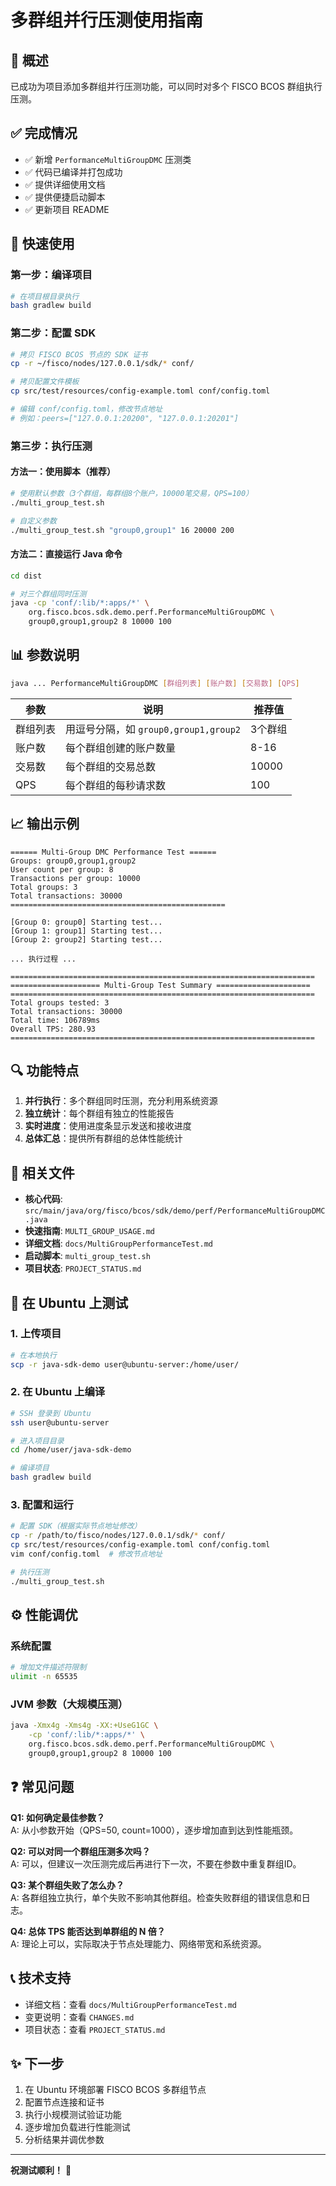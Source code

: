 # 多群组并行压测使用指南

## 📝 概述

已成功为项目添加多群组并行压测功能，可以同时对多个 FISCO BCOS 群组执行压测。

## ✅ 完成情况

- ✅ 新增 `PerformanceMultiGroupDMC` 压测类
- ✅ 代码已编译并打包成功
- ✅ 提供详细使用文档
- ✅ 提供便捷启动脚本
- ✅ 更新项目 README

## 🚀 快速使用

### 第一步：编译项目

```bash
# 在项目根目录执行
bash gradlew build
```

### 第二步：配置 SDK

```bash
# 拷贝 FISCO BCOS 节点的 SDK 证书
cp -r ~/fisco/nodes/127.0.0.1/sdk/* conf/

# 拷贝配置文件模板
cp src/test/resources/config-example.toml conf/config.toml

# 编辑 conf/config.toml，修改节点地址
# 例如：peers=["127.0.0.1:20200", "127.0.0.1:20201"]
```

### 第三步：执行压测

#### 方法一：使用脚本（推荐）

```bash
# 使用默认参数（3个群组，每群组8个账户，10000笔交易，QPS=100）
./multi_group_test.sh

# 自定义参数
./multi_group_test.sh "group0,group1" 16 20000 200
```

#### 方法二：直接运行 Java 命令

```bash
cd dist

# 对三个群组同时压测
java -cp 'conf/:lib/*:apps/*' \
    org.fisco.bcos.sdk.demo.perf.PerformanceMultiGroupDMC \
    group0,group1,group2 8 10000 100
```

## 📊 参数说明

```bash
java ... PerformanceMultiGroupDMC [群组列表] [账户数] [交易数] [QPS]
```

| 参数 | 说明 | 推荐值 |
|------|------|--------|
| 群组列表 | 用逗号分隔，如 `group0,group1,group2` | 3个群组 |
| 账户数 | 每个群组创建的账户数量 | 8-16 |
| 交易数 | 每个群组的交易总数 | 10000 |
| QPS | 每个群组的每秒请求数 | 100 |

## 📈 输出示例

```
====== Multi-Group DMC Performance Test ======
Groups: group0,group1,group2
User count per group: 8
Transactions per group: 10000
Total groups: 3
Total transactions: 30000
================================================

[Group 0: group0] Starting test...
[Group 1: group1] Starting test...
[Group 2: group2] Starting test...

... 执行过程 ...

====================================================================
==================== Multi-Group Test Summary =====================
====================================================================
Total groups tested: 3
Total transactions: 30000
Total time: 106789ms
Overall TPS: 280.93
====================================================================
```

## 🔍 功能特点

1. **并行执行**：多个群组同时压测，充分利用系统资源
2. **独立统计**：每个群组有独立的性能报告
3. **实时进度**：使用进度条显示发送和接收进度
4. **总体汇总**：提供所有群组的总体性能统计

## 📂 相关文件

- **核心代码**: `src/main/java/org/fisco/bcos/sdk/demo/perf/PerformanceMultiGroupDMC.java`
- **快速指南**: `MULTI_GROUP_USAGE.md`
- **详细文档**: `docs/MultiGroupPerformanceTest.md`
- **启动脚本**: `multi_group_test.sh`
- **项目状态**: `PROJECT_STATUS.md`

## 🎯 在 Ubuntu 上测试

### 1. 上传项目

```bash
# 在本地执行
scp -r java-sdk-demo user@ubuntu-server:/home/user/
```

### 2. 在 Ubuntu 上编译

```bash
# SSH 登录到 Ubuntu
ssh user@ubuntu-server

# 进入项目目录
cd /home/user/java-sdk-demo

# 编译项目
bash gradlew build
```

### 3. 配置和运行

```bash
# 配置 SDK（根据实际节点地址修改）
cp -r /path/to/fisco/nodes/127.0.0.1/sdk/* conf/
cp src/test/resources/config-example.toml conf/config.toml
vim conf/config.toml  # 修改节点地址

# 执行压测
./multi_group_test.sh
```

## ⚙️ 性能调优

### 系统配置

```bash
# 增加文件描述符限制
ulimit -n 65535
```

### JVM 参数（大规模压测）

```bash
java -Xmx4g -Xms4g -XX:+UseG1GC \
    -cp 'conf/:lib/*:apps/*' \
    org.fisco.bcos.sdk.demo.perf.PerformanceMultiGroupDMC \
    group0,group1,group2 8 10000 100
```

## ❓ 常见问题

**Q1: 如何确定最佳参数？**  
A: 从小参数开始（QPS=50, count=1000），逐步增加直到达到性能瓶颈。

**Q2: 可以对同一个群组压测多次吗？**  
A: 可以，但建议一次压测完成后再进行下一次，不要在参数中重复群组ID。

**Q3: 某个群组失败了怎么办？**  
A: 各群组独立执行，单个失败不影响其他群组。检查失败群组的错误信息和日志。

**Q4: 总体 TPS 能否达到单群组的 N 倍？**  
A: 理论上可以，实际取决于节点处理能力、网络带宽和系统资源。

## 📞 技术支持

- 详细文档：查看 `docs/MultiGroupPerformanceTest.md`
- 变更说明：查看 `CHANGES.md`
- 项目状态：查看 `PROJECT_STATUS.md`

## ✨ 下一步

1. 在 Ubuntu 环境部署 FISCO BCOS 多群组节点
2. 配置节点连接和证书
3. 执行小规模测试验证功能
4. 逐步增加负载进行性能测试
5. 分析结果并调优参数

---

**祝测试顺利！** 🎉
